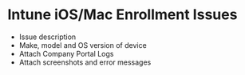 <properties
   pageTitle="Scoping questions for Enrollment Issues"
   description="Scoping questions for Enrollment Issues"
   authors="mackie1604"
   selfHelpType="supportTopicBasedScopingQuestions"
   supportTopicIds="32530435"
  productPesIds="15584"
  cloudEnvironments="public"
/>
# Intune iOS/Mac Enrollment Issues
*  Issue description
*  Make, model and OS version of device
*  Attach Company Portal Logs
*  Attach screenshots and error messages<br>
